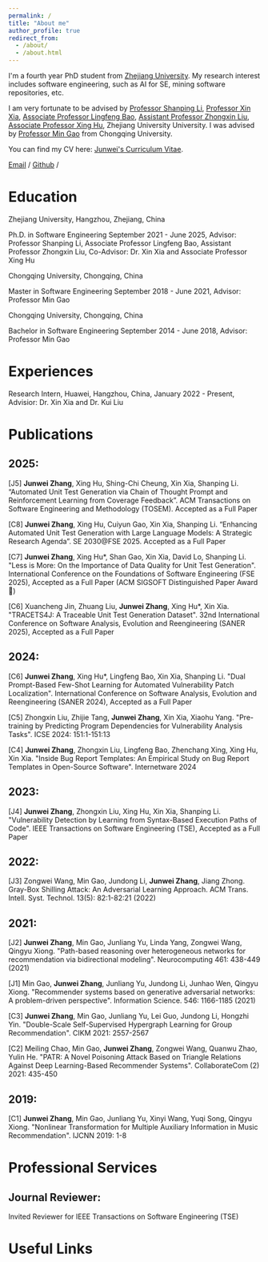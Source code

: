 ```yaml
---
permalink: /
title: "About me"
author_profile: true
redirect_from: 
  - /about/
  - /about.html
---
```


I'm a fourth year PhD student from [Zhejiang University](https://www.zju.edu.cn/). My research interest includes software engineering, such as AI for SE, mining software repositories, etc.

I am very fortunate to be advised by [Professor Shanping Li](https://person.zju.edu.cn/0087125), [Professor Xin Xia](https://xin-xia.github.io/),  [Associate Professor Lingfeng Bao](https://baolingfeng.github.io/), [Assistant Professor Zhongxin Liu](https://zhongxin-liu.github.io/), [Associate Professor Xing Hu](https://xing-hu.github.io/), Zhejiang University University. I was advised by [Professor Min Gao](https://scholar.google.com/citations?user=K8oe7sMAAAAJ&hl=zh-CN) from Chongqing University.

You can find my CV here: [Junwei's Curriculum Vitae](../assets/Curriculum_Vitae.pdf).

[Email](jw.zhang@zju.edu.cn) / [Github](https://github.com/jw-zhang-zju) /


# Education

Zhejiang University, Hangzhou, Zhejiang, China

Ph.D. in Software Engineering  September 2021 - June 2025, Advisor: Professor Shanping Li, Associate Professor Lingfeng Bao, Assistant Professor Zhongxin Liu, Co-Advisor: Dr. Xin Xia and Associate Professor Xing Hu

Chongqing University, Chongqing, China

Master in Software Engineering  September 2018 - June 2021, Advisor: Professor Min Gao

Chongqing University, Chongqing, China

Bachelor in Software Engineering September 2014 - June 2018, Advisor: Professor Min Gao


# Experiences

Research Intern, Huawei, Hangzhou, China, January 2022 - Present, Advisior: Dr. Xin Xia and Dr. Kui Liu


# Publications

## 2025:

[J5] <b>Junwei Zhang</b>, Xing Hu, Shing-Chi Cheung, Xin Xia, Shanping Li. “Automated Unit Test Generation via Chain of Thought Prompt and Reinforcement Learning from Coverage Feedback”. ACM Transactions on Software Engineering and Methodology (TOSEM). Accepted as a Full Paper

[C8] <b>Junwei Zhang</b>, Xing Hu, Cuiyun Gao, Xin Xia, Shanping Li. “Enhancing Automated Unit Test Generation with Large Language Models: A Strategic Research Agenda”. SE 2030@FSE 2025. Accepted as a Full Paper

[C7] <b>Junwei Zhang</b>, Xing Hu*, Shan Gao, Xin Xia, David Lo, Shanping Li. "Less is More: On the Importance of Data Quality for Unit Test Generation". International Conference on the Foundations of Software Engineering (FSE 2025), Accepted as a Full Paper (ACM SIGSOFT Distinguished Paper Award 🏅)

[C6] Xuancheng Jin, Zhuang Liu, <b>Junwei Zhang</b>, Xing Hu*, Xin Xia. "TRACETS4J: A Traceable Unit Test Generation Dataset". 32nd International Conference on Software Analysis, Evolution and Reengineering (SANER 2025), Accepted as a Full Paper

## 2024:

[C6] <b>Junwei Zhang</b>, Xing Hu*, Lingfeng Bao, Xin Xia, Shanping Li. "Dual Prompt-Based Few-Shot Learning for Automated Vulnerability Patch Localization". International Conference on Software Analysis, Evolution and Reengineering (SANER 2024), Accepted as a Full Paper

[C5] Zhongxin Liu, Zhijie Tang, <b>Junwei Zhang</b>, Xin Xia, Xiaohu Yang. "Pre-training by Predicting Program Dependencies for Vulnerability Analysis Tasks". ICSE 2024: 151:1-151:13

[C4] <b>Junwei Zhang</b>, Zhongxin Liu, Lingfeng Bao, Zhenchang Xing, Xing Hu, Xin Xia. "Inside Bug Report Templates: An Empirical Study on Bug Report Templates in Open-Source Software". Internetware 2024

## 2023:

[J4] <b>Junwei Zhang</b>, Zhongxin Liu, Xing Hu, Xin Xia, Shanping Li. "Vulnerability Detection by Learning from Syntax-Based Execution Paths of Code". IEEE Transactions on Software Engineering (TSE), Accepted as a Full Paper

## 2022:

[J3] Zongwei Wang, Min Gao, Jundong Li, <b>Junwei Zhang</b>, Jiang Zhong. Gray-Box Shilling Attack: An Adversarial Learning Approach. ACM Trans. Intell. Syst. Technol. 13(5): 82:1-82:21 (2022)

## 2021:

[J2] <b>Junwei Zhang</b>, Min Gao, Junliang Yu, Linda Yang, Zongwei Wang, Qingyu Xiong. "Path-based reasoning over heterogeneous networks for recommendation via bidirectional modeling". Neurocomputing 461: 438-449 (2021)

[J1] Min Gao, <b>Junwei Zhang</b>, Junliang Yu, Jundong Li, Junhao Wen, Qingyu Xiong. "Recommender systems based on generative adversarial networks: A problem-driven perspective". Information Science. 546: 1166-1185 (2021)

[C3] <b>Junwei Zhang</b>, Min Gao, Junliang Yu, Lei Guo, Jundong Li, Hongzhi Yin. "Double-Scale Self-Supervised Hypergraph Learning for Group Recommendation". CIKM 2021: 2557-2567

[C2] Meiling Chao, Min Gao, <b>Junwei Zhang</b>, Zongwei Wang, Quanwu Zhao, Yulin He. "PATR: A Novel Poisoning Attack Based on Triangle Relations Against Deep Learning-Based Recommender Systems". CollaborateCom (2) 2021: 435-450

## 2019:

[C1] 	<b>Junwei Zhang</b>, Min Gao, Junliang Yu, Xinyi Wang, Yuqi Song, Qingyu Xiong. "Nonlinear Transformation for Multiple Auxiliary Information in Music Recommendation". IJCNN 2019: 1-8

# Professional Services

## Journal Reviewer:

Invited Reviewer for IEEE Transactions on Software Engineering (TSE)

# Useful Links


